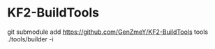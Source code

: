 # KF2-BuildTools

git submodule add https://github.com/GenZmeY/KF2-BuildTools tools
./tools/builder -i